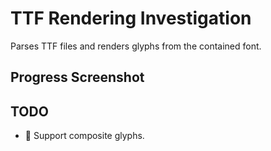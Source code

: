 # TTF Rendering Investigation

Parses TTF files and renders glyphs from the contained font.

## Progress Screenshot

[](!screenshot.png)

## TODO

- :black_square_button: Support composite glyphs.
